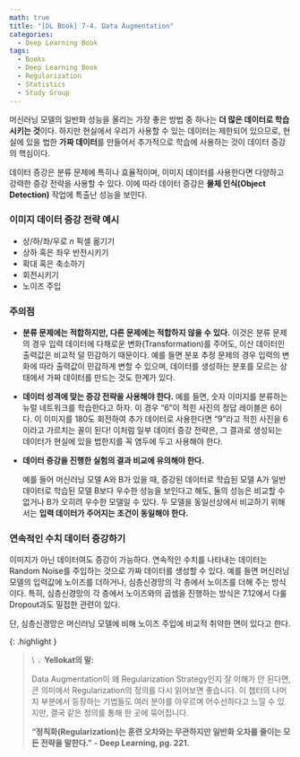 ```yaml
---
math: true
title: "[DL Book] 7-4. Data Augmentation"
categories:
  - Deep Learning Book
tags:
  - Books
  - Deep Learning Book
  - Regularization
  - Statistics
  - Study Group
---
```


머신러닝 모델의 일반화 성능을 올리는 가장 좋은 방법 중 하나는 **더 많은 데이터로 학습시키는 것**이다. 하지만 현실에서 우리가 사용할 수 있는 데이터는 제한되어 있으므로, 현실에 있을 법한 **가짜 데이터**를 만들어서 추가적으로 학습에 사용하는 것이 데이터 증강의 핵심이다.

데이터 증강은 분류 문제에 특히나 효율적이며, 이미지 데이터를 사용한다면 다양하고 강력한 증강 전략을 사용할 수 있다. 이에 따라 데이터 증강은 **물체 인식(Object Detection)** 작업에 특출난 성능을 보인다.

### 이미지 데이터 증강 전략 예시

- 상/하/좌/우로 $n$ 픽셀 옮기기
- 상하 혹은 좌우 반전시키기
- 확대 혹은 축소하기
- 회전시키기
- 노이즈 주입

### 주의점

- **분류 문제에는 적합하지만, 다른 문제에는 적합하지 않을 수 있다.**
이것은 분류 문제의 경우 입력 데이터에 다채로운 변화(Transformation)를 주어도, 이산 데이터인 출력값은 비교적 덜 민감하기 때문이다. 예를 들면 분포 추정 문제의 경우 입력의 변화에 따라 출력값이 민감하게 변할 수 있으며, 데이터를 생성하는 분포를 모르는 상태에서 가짜 데이터를 만드는 것도 한계가 있다.
- **데이터 성격에 맞는 증강 전략을 사용해야 한다.**
예를 들면, 숫자 이미지를 분류하는 뉴럴 네트워크를 학습한다고 하자. 이 경우 “6”이 적힌 사진의 정답 레이블은 6이다. 이 이미지를 180도 회전하여 추가 데이터로 사용한다면 “9”라고 적힌 사진을 6이라고 가르치는 꼴이 된다! 이처럼 일부 데이터 증강 전략은, 그 결과로 생성되는 데이터가 현실에 있을 법한지를 꼭 염두에 두고 사용해야 한다.
- **데이터 증강을 진행한 실험의 결과 비교에 유의해야 한다.**
    
    예를 들어 머신러닝 모델 A와 B가 있을 때, 증강된 데이터로 학습된 모델 A가 일반 데이터로 학습된 모델 B보다 우수한 성능을 보인다고 해도, 둘의 성능은 비교할 수 없거나 B가 오히려 우수한 모델일 수 있다. 두 모델을 동일선상에서 비교하기 위해서는 **입력 데이터가 주어지는 조건이 동일해야 한다.**
    

### 연속적인 수치 데이터 증강하기

이미지가 아닌 데이터여도 증강이 가능하다. 연속적인 수치를 나타내는 데이터는 Random Noise를 주입하는 것으로 가짜 데이터를 생성할 수 있다. 예를 들면 머신러닝 모델의 입력값에 노이즈를 더하거나, 심층신경망의 각 층에서 노이즈를 더해 주는 방식이다. 특히, 심층신경망의 각 층에서 노이즈와의 곱셈을 진행하는 방식은 7.12에서 다룰 Dropout과도 밀접한 관련이 있다.

단, 심층신경망은 머신러닝 모델에 비해 노이즈 주입에 비교적 취약한 면이 있다고 한다.


{: .highlight }
> \\
> 💡 **Yellokat의 말:**
> 
> Data Augmentation이 왜 Regularization Strategy인지 잘 이해가 안 된다면, 큰 의미에서 Regularization의 정의를 다시 읽어보면 좋습니다. 이 챕터의 나머지 부분에서 등장하는 기법들도 여러 분야를 아우르며 어수선하다고 느낄 수 있지만, 결국 같은 정의를 통해 한 곳에 묶어집니다.
> 
> **“정칙화(Regularization)는 훈련 오차와는 무관하지만 일반화 오차를 줄이는 모든 전략을 말한다.”**
> **- Deep Learning, pg. 221.**
> 